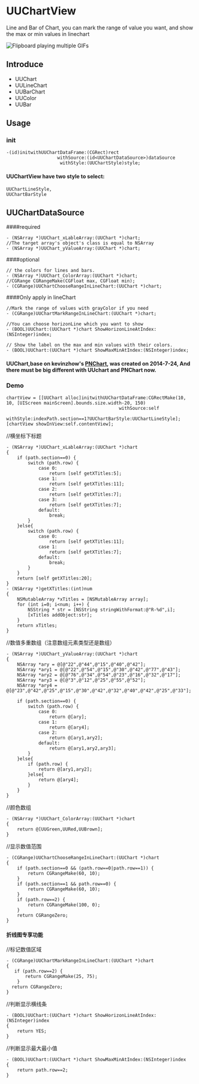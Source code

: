 UUChartView
===========

Line and Bar of Chart, you can mark the range of value you want, and show the max or min values in linechart

![Flipboard playing multiple GIFs](https://github.com/ZhipingYang/UUChartView/raw/master/UUChartViewTests/UUChartView.gif)

## Introduce
  
 * UUChart
 * UULineChart
 * UUBarChart
 * UUColor
 * UUBar
 
## Usage

### init

    -(id)initwithUUChartDataFrame:(CGRect)rect 
                       withSource:(id<UUChartDataSource>)dataSource 
                        withStyle:(UUChartStyle)style;

#### UUChartView have two style to select:

    UUChartLineStyle,
    UUChartBarStyle

## UUChartDataSource
####required

    - (NSArray *)UUChart_xLableArray:(UUChart *)chart;
    //The target array's object's class is equal to NSArray
    - (NSArray *)UUChart_yValueArray:(UUChart *)chart;
    
####optional

    // the colors for lines and bars.
    - (NSArray *)UUChart_ColorArray:(UUChart *)chart;
    //CGRange CGRangeMake(CGFloat max, CGFloat min);
    - (CGRange)UUChartChooseRangeInLineChart:(UUChart *)chart;

####Only apply in lineChart

    //Mark the range of values with grayColor if you need
    - (CGRange)UUChartMarkRangeInLineChart:(UUChart *)chart;
    
    //You can choose horizonLine which you want to show
    - (BOOL)UUChart:(UUChart *)chart ShowHorizonLineAtIndex:(NSInteger)index;
    
    // Show the label on the max and min values with their colors.
    - (BOOL)UUChart:(UUChart *)chart ShowMaxMinAtIndex:(NSInteger)index;

#### UUChart,base on kevinzhow's [PNChart](https://github.com/kevinzhow/PNChart), was created on 2014-7-24, And there must be big different with UUchart and PNChart now.


### Demo

    chartView = [[UUChart alloc]initwithUUChartDataFrame:CGRectMake(10, 10, [UIScreen mainScreen].bounds.size.width-20, 150)
                                              withSource:self
                                               withStyle:indexPath.section==1?UUChartBarStyle:UUChartLineStyle];
    [chartView showInView:self.contentView];

//横坐标下标题

    - (NSArray *)UUChart_xLableArray:(UUChart *)chart
    {
	    if (path.section==0) {
	        switch (path.row) {
	            case 0:
	                return [self getXTitles:5];
	            case 1:
	                return [self getXTitles:11];
	            case 2:
	                return [self getXTitles:7];
	            case 3:
	                return [self getXTitles:7];
	            default:
	                break;
	        }
	    }else{
	        switch (path.row) {
	            case 0:
	                return [self getXTitles:11];
	            case 1:
	                return [self getXTitles:7];
	            default:
	                break;
	        }
	    }
	    return [self getXTitles:20];
    }
    - (NSArray *)getXTitles:(int)num
	{
	    NSMutableArray *xTitles = [NSMutableArray array];
	    for (int i=0; i<num; i++) {
	        NSString * str = [NSString stringWithFormat:@"R-%d",i];
	        [xTitles addObject:str];
	    }
	    return xTitles;
	}	
	
//数值多重数组（注意数组元素类型还是数组）

    - (NSArray *)UUChart_yValueArray:(UUChart *)chart
    {
	    NSArray *ary = @[@"22",@"44",@"15",@"40",@"42"];
	    NSArray *ary1 = @[@"22",@"54",@"15",@"30",@"42",@"77",@"43"];
	    NSArray *ary2 = @[@"76",@"34",@"54",@"23",@"16",@"32",@"17"];
	    NSArray *ary3 = @[@"3",@"12",@"25",@"55",@"52"];
	    NSArray *ary4 = @[@"23",@"42",@"25",@"15",@"30",@"42",@"32",@"40",@"42",@"25",@"33"];
	    
	    if (path.section==0) {
	        switch (path.row) {
	            case 0:
	                return @[ary];
	            case 1:
	                return @[ary4];
	            case 2:
	                return @[ary1,ary2];
	            default:
	                return @[ary1,ary2,ary3];
	        }
	    }else{
	        if (path.row) {
	            return @[ary1,ary2];
	        }else{
	            return @[ary4];
	        }
	    }
    }

//颜色数组

    - (NSArray *)UUChart_ColorArray:(UUChart *)chart
    {
        return @[UUGreen,UURed,UUBrown];
    }
    
//显示数值范围

    - (CGRange)UUChartChooseRangeInLineChart:(UUChart *)chart
    {
	    if (path.section==0 && (path.row==0|path.row==1)) {
	        return CGRangeMake(60, 10);
	    }
	    if (path.section==1 && path.row==0) {
	        return CGRangeMake(60, 10);
	    }
	    if (path.row==2) {
	        return CGRangeMake(100, 0);
	    }
	    return CGRangeZero;
    }
#### 折线图专享功能

   //标记数值区域
    
    - (CGRange)UUChartMarkRangeInLineChart:(UUChart *)chart
    {
       if (path.row==2) {
           return CGRangeMake(25, 75);
        }
      return CGRangeZero;
    }

//判断显示横线条

    - (BOOL)UUChart:(UUChart *)chart ShowHorizonLineAtIndex:(NSInteger)index
    {
        return YES;
    }

//判断显示最大最小值

    - (BOOL)UUChart:(UUChart *)chart ShowMaxMinAtIndex:(NSInteger)index
    {
        return path.row==2;
    }
